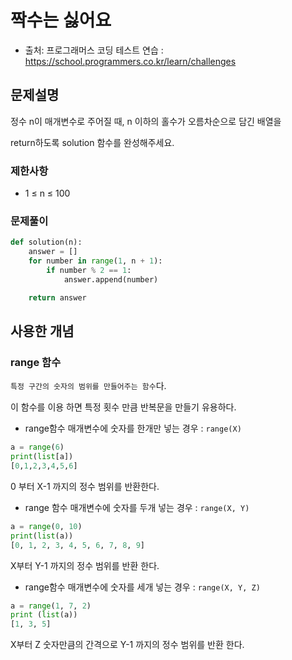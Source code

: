 # 짝수는 싫어요
- 출처: 프로그래머스 코딩 테스트 연습 : https://school.programmers.co.kr/learn/challenges
## 문제설명
정수 n이 매개변수로 주어질 때, n 이하의 홀수가 오름차순으로 담긴 배열을

return하도록 solution 함수를 완성해주세요.

### 제한사항
- 1 ≤ n ≤ 100


### 문제풀이
```python
def solution(n):
    answer = []
    for number in range(1, n + 1):
        if number % 2 == 1:
            answer.append(number)

    return answer
```

## 사용한 개념
### range 함수
```특정 구간의 숫자의 범위를 만들어주는 함수```다.

이 함수를 이용 하면 특정 횟수 만큼 반복문을 만들기 유용하다.

- range함수 매개변수에 숫자를 한개만 넣는 경우 : ```range(X)```
```python
a = range(6)
print(list[a])
[0,1,2,3,4,5,6] 
```
0 부터 X-1 까지의 정수 범위를 반환한다.

- range 함수 매개변수에 숫자를 두개 넣는 경우 : ```range(X, Y)```
```python
a = range(0, 10)
print(list(a))
[0, 1, 2, 3, 4, 5, 6, 7, 8, 9]
```
X부터 Y-1 까지의 정수 범위를 반환 한다.

- range함수 매개변수에 숫자를 세개 넣는 경우 : ```range(X, Y, Z)```
```python
a = range(1, 7, 2) 
print (list(a)) 
[1, 3, 5]
```
X부터 Z 숫자만큼의 간격으로 Y-1 까지의 정수 범위를 반환 한다.